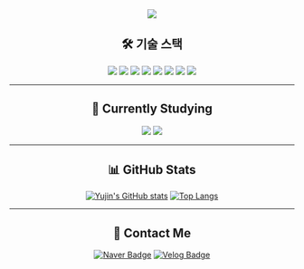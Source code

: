 <div align="center">

<img src="https://capsule-render.vercel.app/api?type=venom&height=300&color=gradient&text=Yang%20Yujin"/>


## 🛠️ 기술 스택
<img src="https://img.shields.io/badge/HTML5-E34F26?style=flat-square&logo=HTML5&logoColor=white"/>
<img src="https://img.shields.io/badge/CSS-1572B6?style=flat-square&logo=CSS&logoColor=white"/>
<img src="https://img.shields.io/badge/JavaScript-F7DF1E?style=flat-square&logo=JavaScript&logoColor=white"/>
<img src="https://img.shields.io/badge/TypeScript-3178C6?style=flat-square&logo=TypeScript&logoColor=white"/>
<img src="https://img.shields.io/badge/React-61DAFB?style=flat-square&logo=React&logoColor=white"/>
<img src="https://img.shields.io/badge/Next.js-000000?style=flat-square&logo=Next.js&logoColor=white"/>
<img src="https://img.shields.io/badge/Tailwind-06B6D4?style=flat-square&logo=TailwindCSS&logoColor=white"/>
<img src="https://img.shields.io/badge/Axios-5A29E4?style=flat-square&logo=Axios&logoColor=white"/>

---

## 🌱 Currently Studying
<img src="https://img.shields.io/badge/TypeScript-3178C6?style=flat-square&logo=TypeScript&logoColor=white"/>
<img src="https://img.shields.io/badge/Next.js-000000?style=flat-square&logo=Next.js&logoColor=white"/>

---

## 📊 GitHub Stats
[![Yujin's GitHub stats](https://github-readme-stats.vercel.app/api?username=uxxin&show_icons=true&theme=radical&count_private=true)](https://github.com/uxxin/github-readme-stats)
[![Top Langs](https://github-readme-stats.vercel.app/api/top-langs/?username=uxxin&layout=compact&theme=radical)](https://github.com/uxxin/github-readme-stats)

---

## 🐼 Contact Me
[![Naver Badge](https://img.shields.io/badge/Naver-03C75A?style=flat-square&logo=Naver&logoColor=white&link=mailto:dbwlsdid1114@naver.com)](mailto:dbwlsdid1114@naver.com)
[![Velog Badge](https://img.shields.io/badge/Velog-20C997?style=flat-square&logo=Velog&logoColor=white&link=https://velog.io/@uxxin2da)](https://velog.io/@uxxin2da)

</div>
